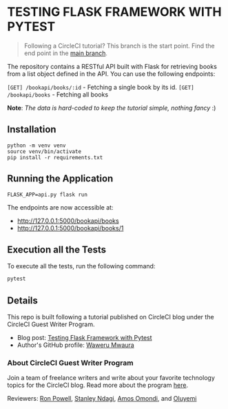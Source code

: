 # TESTING FLASK FRAMEWORK WITH PYTEST

> Following a CircleCI tutorial? This branch is the start point. Find the end point in the [main branch][main-branch].

The repository contains a RESTful API built with Flask for retrieving books from a list object defined in the API. You can use the following endpoints:

`[GET] /bookapi/books/:id` - Fetching a single book by its id.
`[GET] /bookapi/books` - Fetching all books

**Note**: <i> The data is hard-coded to keep the tutorial simple, nothing fancy</i> :)

## Installation

```shell
python -m venv venv
source venv/bin/activate
pip install -r requirements.txt
```

## Running the Application

`FLASK_APP=api.py flask run`

The endpoints are now accessible at:

- <http://127.0.0.1:5000/bookapi/books>
- <http://127.0.0.1:5000/bookapi/books/1>

## Execution all the Tests

To execute all the tests, run the following command:

```bash
pytest
```

## Details

This repo is built following a tutorial published on CircleCI blog under the CircleCI Guest Writer Program.

- Blog post: [Testing Flask Framework with Pytest][blog]
- Author's GitHub profile: [Waweru Mwaura][author]

### About CircleCI Guest Writer Program

Join a team of freelance writers and write about your favorite technology topics for the CircleCI blog. Read more about the program [here][gwp-program].

Reviewers: [Ron Powell][ron], [Stanley Ndagi][stan], [Amos Omondi][amos], and [Oluyemi][yemi]

[main-branch]: https://github.com/CIRCLECI-GWP/testing-flask-pytest/tree/main
[blog]: https://circleci.com/blog/testing-flask-framework-with-pytest/
[author]: https://github.com/mwaz
[gwp-program]: https://circle.ci/3ahQxfu
[ron]: https://github.com/ronpowelljr
[stan]: https://github.com/NdagiStanley
[amos]: https://github.com/amos-o
[yemi]: https://github.com/yemiwebby
